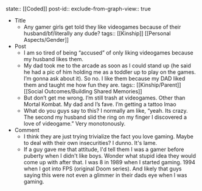 state:: [[Coded]]
post-id::
exclude-from-graph-view:: true

- Title
  - Any gamer girls get told they like videogames because of their husband/bf/literally any dude?
    tags:: [[Kinship]] [[Personal Aspects/Gender]]
- Post
  - I am so tired of being “accused” of only liking videogames because my husband likes them.
  - My dad took me to the arcade as soon as I could stand up (he said he had a pic of him holding me as a toddler up to play on the games. I’m gonna ask about it). So no. I like them because my DAD liked them and taught me how fun they are.
    tags:: [[Kinship/Parent]] [[Social Outcomes/Building Shared Memories]]
  - But don’t get me wrong. I’m still trash at videogames. Other than Mortal Kombat. My dad and I’s fave. I’m getting a tattoo lmao
  - What do you guys say to this? I normally am like, “yeah. Its crazy. The second my husband slid the ring on my finger I discovered a love of videogame.” Very monotonously.
- Comment
  - I think they are just trying trivialize the fact you love gaming. Maybe to deal with their own insecurities? I dunno. It's lame.
  - If a guy gave me that attitude, I'd tell them I was a gamer before puberty when I didn't like boys. Wonder what stupid idea they would come up with after that. I was 8 in 1989 when I started gaming. 1994 when I got into FPS (original Doom series). And likely that guys saying this were not even a glimmer in their dads eye when I was gaming.
